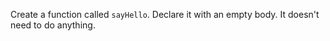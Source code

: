 Create a function called `sayHello`. Declare it with an empty body. It doesn't need to do anything.
